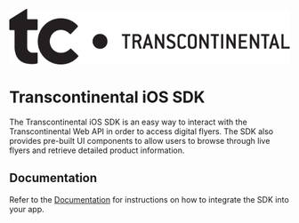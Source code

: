 ![imageinfo](./logo.png)

# Transcontinental iOS SDK

The Transcontinental iOS SDK is an easy way to interact with the Transcontinental Web API in order to access digital flyers. The SDK also provides pre-built UI components to allow users to browse through live flyers and retrieve detailed product information.

## Documentation 

Refer to the [Documentation](https://transcontinentalsdk.github.io/transcontinental-sdk-ios/documentation/tcdigitalflyer) for instructions on how to integrate the SDK into your app.
